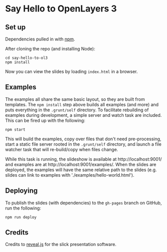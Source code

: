 # Say Hello to OpenLayers 3

## Set up

Dependencies pulled in with [npm](https://npmjs.org/).

After cloning the repo (and installing Node):

    cd say-hello-to-ol3
    npm install

Now you can view the slides by loading `index.html` in a browser.

## Examples

The examples all share the same basic layout, so they are built from templates.  The `npm install` step above builds all examples (and more) and puts everything in the `.grunt/self` directory.  To facilitate rebuilding of examples during development, a simple server and watch task are included.  This can be fired up with the following:

    npm start

This will build the examples, copy over files that don't need pre-processing, start a static file server rooted in the `.grunt/self` directory, and launch a file watcher task that will re-build/copy when files change.

While this task is running, the slideshow is available at http://localhost:9001/ and examples are at http://localhost:9001/examples/.  When the slides are deployed, the examples will have the same relative path to the slides (e.g. slides can link to examples with './examples/hello-world.html').

## Deploying

To publish the slides (with dependencies) to the `gh-pages` branch on GitHub, run the following:

    npm run deploy

## Credits

Credits to [reveal.js](http://lab.hakim.se/reveal-js/) for the slick presentation software.

